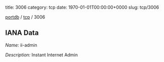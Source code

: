 title: 3006
category: tcp
date: 1970-01-01T00:00:00+0000
slug: tcp/3006

[portdb](/) / [tcp](/category/tcp.html) / 3006


## IANA Data

_Name:_ ii-admin

_Description:_ Instant Internet Admin

